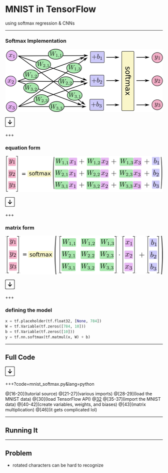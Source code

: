# MNIST in TensorFlow
using softmax regression
& CNNs

---

### Softmax Implementation

![Softmax](img/s1.png)

![Press Down Key](img/down-arrow.png)

+++

### equation form
![Softmax (equation form)](img/s1_eqns.png)

![Press Down Key](img/down-arrow.png)

+++

### matrix form
![Softmax (matrix form)](img/s1_matrices.png)

![Press Down Key](img/down-arrow.png)

+++

### defining the model 

```python
x = tf.placeholder(tf.float32, [None, 784])
W = tf.Variable(tf.zeros([784, 10]))
b = tf.Variable(tf.zeros([10]))
y = tf.nn.softmax(tf.matmul(x, W) + b)
```

---

## Full Code

![Press Down Key](img/down-arrow.png)

+++?code=mnist_softmax.py&lang=python

@[16-20](tutorial source)
@[21-27](various imports)
@[28-29](load the MNIST data)
@[30](load TensorFlow API)
@[32](FLAGS)
@[35-37](import the MNIST data)
@[40-42](create variables, weights, and biases)
@[43](matrix multiplication)
@[46](it gets complicated lol)

---

## Running It

---

## Problem

- rotated characters can be hard to recognize